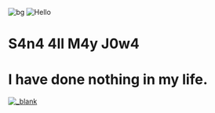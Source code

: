 ![bg](#000000)
![Hello](https://media2.giphy.com/headers/colorful-courier/ammr2uN8JUE3.gif)

# S4n4 4ll M4y J0w4

# I have done nothing in my life.

<a href="https://github.com/LelTheOnlyOne">
  <img align="center" src="https://github-readme-stats.vercel.app/api?username=LelTheOnlyOne&show_icons=true&theme=dark" alt="_blank" />
</a>
